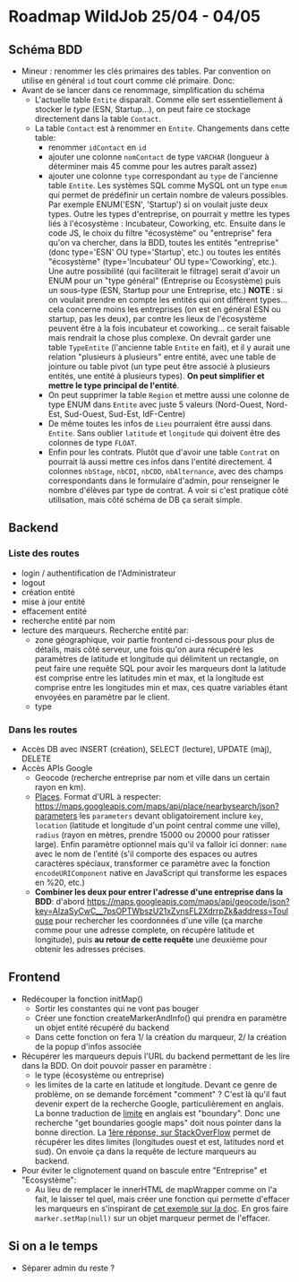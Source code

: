 # Roadmap WildJob 25/04 - 04/05

## Schéma BDD

* Mineur : renommer les clés primaires des tables. Par convention on utilise en général `id` tout court comme clé primaire. Donc:
* Avant de se lancer dans ce renommage, simplification du schéma
    * L'actuelle table `Entite` disparaît. Comme elle sert essentiellement à stocker le *type* (ESN, Startup...), on peut faire ce stockage directement dans la table `Contact`.
    * La table `Contact` est à renommer en `Entite`. Changements dans cette table:
        * renommer `idContact` en `id`
        * ajouter une colonne `nomContact` de type `VARCHAR` (longueur à déterminer mais 45 comme pour les autres paraît assez)
        * ajouter une colonne `type` correspondant au `type` de l'ancienne table `Entite`. Les systèmes SQL comme MySQL ont un type `enum` qui permet de prédéfinir un certain nombre de valeurs possibles. Par exemple ENUM('ESN', 'Startup') si on voulait juste deux types. Outre les types d'entreprise, on pourrait y mettre les types liés à l'écosystème : Incubateur, Coworking, etc. Ensuite dans le code JS, le choix du filtre "écosystème" ou "entreprise" fera qu'on va chercher, dans la BDD, toutes les entités "entreprise" (donc type='ESN' OU type='Startup', etc.) ou toutes les entités "écosystème" (type='Incubateur' OU type='Coworking', etc.). Une autre possibilité (qui faciliterait le filtrage) serait d'avoir un ENUM pour un "type général" (Entreprise ou Ecosystème) puis un sous-type (ESN, Startup pour une Entreprise, etc.)
        **NOTE** : si on voulait prendre en compte les entités qui ont différent types... cela concerne moins les entreprises (on est en général ESN ou startup, pas les deux), par contre les lieux de l'écosystème peuvent être à la fois incubateur et coworking... ce serait faisable mais rendrait la chose plus complexe. On devrait garder une table `TypeEntite` (l'ancienne table `Entite` en fait), et il y aurait une relation "plusieurs à plusieurs" entre entité, avec une table de jointure ou table pivot (un type peut être associé à plusieurs entités, une entité à plusieurs types). **On peut simplifier et mettre le type principal de l'entité**.
        * On peut supprimer la table `Region` et mettre aussi une colonne de type ENUM dans `Entite` avec juste 5 valeurs (Nord-Ouest, Nord-Est, Sud-Ouest, Sud-Est, IdF-Centre)
        * De même toutes les infos de `Lieu` pourraient être aussi dans `Entite`. Sans oublier `latitude` et `longitude` qui doivent être des colonnes de type `FLOAT`.
        * Enfin pour les contrats. Plutôt que d'avoir une table `Contrat` on pourrait là aussi mettre ces infos dans l'entité directement. 4 colonnes `nbStage`, `nbCDI`, `nbCDD`, `nbAlternance`, avec des champs correspondants dans le formulaire d'admin, pour renseigner le nombre d'élèves par type de contrat. A voir si c'est pratique côté utilisation, mais côté schéma de DB ça serait simple.

## Backend

### Liste des routes

* login / authentification de l'Administrateur
* logout
* création entité
* mise à jour entité
* effacement entité
* recherche entité par nom
* lecture des marqueurs. Recherche entité par:
    * zone géographique, voir partie frontend ci-dessous pour plus de détails, mais côté serveur, une fois qu'on aura récupéré les paramètres de latitude et longitude qui délimitent un rectangle, on peut faire une requête SQL pour avoir les marqueurs dont la latitude est comprise entre les latitudes min et max, et la longitude est comprise entre les longitudes min et max, ces quatre variables étant envoyées en paramètre par le client.
    * type

### Dans les routes

* Accès DB avec INSERT (création), SELECT (lecture), UPDATE (màj), DELETE
* Accès APIs Google
    * Geocode (recherche entreprise par nom et ville dans un certain rayon en km).
    * [Places](https://developers.google.com/places/documentation/). Format d'URL à respecter: https://maps.googleapis.com/maps/api/place/nearbysearch/json?parameters les `parameters` devant obligatoirement inclure `key`, `location` (latitude et longitude d'un point central comme une ville), `radius` (rayon en mètres, prendre 15000 ou 20000 pour ratisser large). Enfin paramètre optionnel mais qu'il va falloir ici donner: `name` avec le nom de l'entité (s'il comporte des espaces ou autres caractères spéciaux, transformer ce paramètre avec la fonction `encodeURIComponent` native en JavaScript qui transforme les espaces en %20, etc.)
    * **Combiner les deux pour entrer l'adresse d'une entreprise dans la BDD**: d'abord https://maps.googleapis.com/maps/api/geocode/json?key=AIzaSyCwC__7psOPTWbszU21xZvnsFL2XdrrpZk&address=Toulouse pour rechercher les coordonnées d'une ville (ça marche comme pour une adresse complete, on récupère latitude et longitude), puis **au retour de cette requête** une deuxième pour obtenir les adresses précises.

## Frontend

* Redécouper la fonction initMap()
    * Sortir les constantes qui ne vont pas bouger
    * Créer une fonction createMarkerAndInfo() qui prendra en paramètre un objet entité récupéré du backend
    * Dans cette fonction on fera 1/ la création du marqueur, 2/ la création de la popup d'infos associée
* Récupérer les marqueurs depuis l'URL du backend permettant de les lire dans la BDD. On doit pouvoir passer
en paramètre :
  * le type (écosystème ou entreprise)
  * les limites de la carte en latitude et longitude. Devant ce genre de problème, on se demande forcément "comment" ? C'est là qu'il faut devenir expert de la recherche Google, particulièrement en anglais. La bonne traduction de [limite](https://www.wordreference.com/fren/limite) en anglais est "boundary". Donc une recherche "get boundaries google maps" doit nous pointer dans la bonne direction. La [1ère réponse, sur StackOverFlow](https://stackoverflow.com/questions/6910847/get-boundaries-longitude-and-latitude-from-current-zoom-google-maps) permet de récupérer les dites limites (longitudes ouest et est, latitudes nord et sud). On envoie ça dans la requête de lecture marqueurs au backend.
* Pour éviter le clignotement quand on bascule entre "Entreprise" et "Ecosystème":
    * Au lieu de remplacer le innerHTML de mapWrapper comme on l'a fait, le laisser tel quel, mais créer une fonction
    qui permette d'effacer les marqueurs en s'inspirant de [cet exemple sur la doc](https://developers.google.com/maps/documentation/javascript/examples/marker-remove?hl=fr). En gros faire `marker.setMap(null)` sur un objet marqueur permet de l'effacer.

## Si on a le temps

* Séparer admin du reste ?
